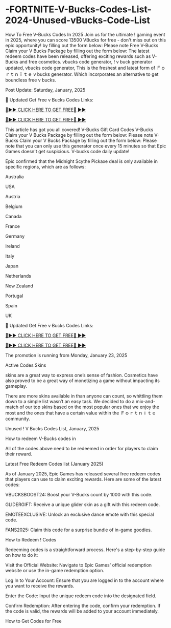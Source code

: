 # -FORTNITE-V-Bucks-Codes-List-2024-Unused-vBucks-Code-List

How To Free V-Bucks Codes In 2025 Join us for the ultimate ! gaming event in 2025, where you can score 13500 VBucks for free - don't miss out on this epic opportunity! by filling out the form below: Please note Free V-Bucks Claim your V Bucks Package by filling out the form below: The latest redeem codes have been released, offering exciting rewards such as V-Bucks and free cosmetics. vbucks code generator, ! v buck generator updated, vbucks code generator, This is the freshest and latest form of Ｆｏｒｔｎｉｔｅ v bucks generator. Which incorporates an alternative to get boundless free v bucks.

Post Update: Saturday, January, 2025

>>>>>>>>>>>>>>>>>>>>>>>>>>>>>>>>>>>>>>>>>>>>>>>>>>>>>>>>>>>>>>>>>>>>>>>>>>>>>>>>>>>>>>>>>>>>>>>>>>>>>

🔰 Updated Get Free v Bucks Codes Links:

[🔴►► CLICK HERE TO GET FREE🔴 ►►](https://cutli.me/v-bucks)

[🔴►► CLICK HERE TO GET FREE🔴 ►►](https://cutli.me/v-bucks)

>>>>>>>>>>>>>>>>>>>>>>>>>>>>>>>>>>>>>>>>>>>>>>>>>>>>>>>>>>>>>>>>>>>>>>>>>>>>>>>>>>>>>>>>>>>>>>>>>>>>>>

This article has got you all covered! V-Bucks Gift Card Codes V-Bucks Claim your V Bucks Package by filling out the form below: Please note V-Bucks Claim your V Bucks Package by filling out the form below: Please note that you can only use this generator once every 15 minutes so that Epic Games doesn't get suspicious. V-bucks code daily update!

Epic confirmed that the Midnight Scythe Pickaxe deal is only available in specific regions, which are as follows:

Australia

USA

Austria

Belgium

Canada

France

Germany

Ireland

Italy

Japan

Netherlands

New Zealand

Portugal

Spain

UK

>>>>>>>>>>>>>>>>>>>>>>>>>>>>>>>>>>>>>>>>>>>>>>>>>>>>>>>>>>>>>>>>>>>>>>>>>>>>>>>>>>>>>>>>>>>>>>>>>>>>>

🔰 Updated Get Free v Bucks Codes Links:

[🔴►► CLICK HERE TO GET FREE🔴 ►►](https://cutli.me/v-bucks)

[🔴►► CLICK HERE TO GET FREE🔴 ►►](https://cutli.me/v-bucks)

>>>>>>>>>>>>>>>>>>>>>>>>>>>>>>>>>>>>>>>>>>>>>>>>>>>>>>>>>>>>>>>>>>>>>>>>>>>>>>>>>>>>>>>>>>>>>>>>>>>>>>

The promotion is running from Monday, January 23, 2025

Active Codes Skins

skins are a great way to express one’s sense of fashion. Cosmetics have also proved to be a great way of monetizing a game without impacting its gameplay.

There are more skins available in than anyone can count, so whittling them down to a simple list wasn’t an easy task. We decided to do a mix-and-match of our top skins based on the most popular ones that we enjoy the most and the ones that have a certain value within the Ｆｏｒｔｎｉｔｅ community.

Unused ! V Bucks Codes List, January, 2025

How to redeem V-Bucks codes in

All of the codes above need to be redeemed in order for players to claim their reward.

Latest Free Redeem Codes list (January 2025)

As of January 2025, Epic Games has released several free redeem codes that players can use to claim exciting rewards. Here are some of the latest codes:

VBUCKSBOOST24: Boost your V-Bucks count by 1000 with this code.

GLIDERGIFT: Receive a unique glider skin as a gift with this redeem code.

EMOTEEXCLUSIVE: Unlock an exclusive dance emote with this special code.

FANS2025: Claim this code for a surprise bundle of in-game goodies.

How to Redeem ! Codes

Redeeming codes is a straightforward process. Here's a step-by-step guide on how to do it:

Visit the Official Website: Navigate to Epic Games' official redemption website or use the in-game redemption option.

Log In to Your Account: Ensure that you are logged in to the account where you want to receive the rewards.

Enter the Code: Input the unique redeem code into the designated field.

Confirm Redemption: After entering the code, confirm your redemption. If the code is valid, the rewards will be added to your account immediately.

How to Get Codes for Free
